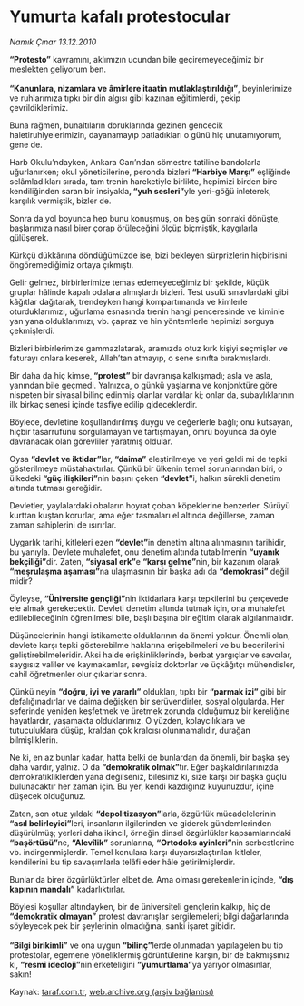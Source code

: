 # Yumurta kafalı protestocular

*Namık Çınar 13.12.2010*

<div class="yazi"><p><b>“Protesto”</b> kavramını, aklımızın ucundan bile geçiremeyeceğimiz bir meslekten geliyorum ben.<br/><br/><b>“K</b><b>anunlara, nizamlara ve âmirlere itaatin mutlaklaştırıldığı”</b>, beyinlerimize ve ruhlarımıza tıpkı bir din algısı gibi kazınan eğitimlerdi, çekip çevrildiklerimiz.</p>
<p>Buna rağmen, bunaltıların doruklarında gezinen gencecik haletiruhiyelerimizin, dayanamayıp patladıkları o günü hiç unutamıyorum, gene de.</p>
<p>Harb Okulu’ndayken, Ankara Garı’ndan sömestre tatiline bandolarla uğurlanırken; okul yöneticilerine, peronda bizleri <b>“</b><b>Harbiye Marşı”</b> eşliğinde selâmladıkları sırada, tam trenin hareketiyle birlikte, hepimizi birden bire kendiliğinden saran bir insiyakla<b>, “yuh sesleri”</b>yle yeri-göğü inleterek, karşılık vermiştik, bizler de.</p>
<p>Sonra da yol boyunca hep bunu konuşmuş, on beş gün sonraki dönüşte, başlarımıza nasıl birer çorap örüleceğini ölçüp biçmiştik, kaygılarla gülüşerek.</p>
<p>Kürkçü dükkânına döndüğümüzde ise, bizi bekleyen sürprizlerin hiçbirisini öngöremediğimiz ortaya çıkmıştı.</p>
<p>Gelir gelmez, birbirlerimize temas edemeyeceğimiz bir şekilde, küçük gruplar hâlinde kapalı odalara almışlardı bizleri. Test usulü sınavlardaki gibi kâğıtlar dağıtarak, trendeyken hangi kompartımanda ve kimlerle oturduklarımızı, uğurlama esnasında trenin hangi penceresinde ve kiminle yan yana olduklarımızı, vb. çapraz ve hin yöntemlerle hepimizi sorguya çekmişlerdi.</p>
<p>Bizleri birbirlerimize gammazlatarak, aramızda otuz kırk kişiyi seçmişler ve faturayı onlara keserek, Allah’tan atmayıp, o sene sınıfta bırakmışlardı.</p>
<p>Bir daha da hiç kimse,<b> “protest”</b> bir davranışa kalkışmadı; asla ve asla, yanından bile geçmedi. Yalnızca, o günkü yaşlarına ve konjonktüre göre nispeten bir siyasal bilinç edinmiş olanlar vardılar ki; onlar da, subaylıklarının ilk birkaç senesi içinde tasfiye edilip gideceklerdir.</p>
<p>Böylece, devletine koşullandırılmış duygu ve değerlerle bağlı; onu kutsayan, hiçbir tasarrufunu sorgulamayan ve tartışmayan, ömrü boyunca da öyle davranacak olan görevliler yaratmış oldular.</p>
<p>Oysa <b>“devlet ve iktidar”</b>lar, <b>“daima”</b> eleştirilmeye ve yeri geldi mi de tepki gösterilmeye müstahaktırlar. Çünkü bir ülkenin temel sorunlarından biri, o ülkedeki <b>“güç ilişkileri”</b>nin başını çeken <b>“devlet”</b>i, halkın sürekli denetim altında tutması gereğidir.</p>
<p>Devletler, yaylalardaki obaların hoyrat çoban köpeklerine benzerler. Sürüyü kurttan kuştan korurlar, ama eğer tasmaları el altında değillerse, zaman zaman sahiplerini de ısırırlar.</p>
<p>Uygarlık tarihi, kitleleri ezen <b>“devlet”</b>in denetim altına alınmasının tarihidir, bu yanıyla. Devlete muhalefet, onu denetim altında tutabilmenin <b>“uyanık bekçiliği”</b>dir. Zaten, <b>“siyasal erk”</b>e <b>“karşı gelme”</b>nin, bir kazanım olarak <b>“meşrulaşma aşaması”</b>na ulaşmasının bir başka adı da <b>“demokrasi”</b> değil midir?</p>
<p>Öyleyse, <b>“Üniversite gençliği”</b>nin iktidarlara karşı tepkilerini bu çerçevede ele almak gerekecektir. Devleti denetim altında tutmak için, ona muhalefet edilebileceğinin öğrenilmesi bile, başlı başına bir eğitim olarak algılanmalıdır.</p>
<p>Düşüncelerinin hangi istikamette olduklarının da önemi yoktur. Önemli olan, devlete karşı tepki gösterebilme haklarına erişebilmeleri ve bu becerilerini geliştirebilmeleridir. Aksi halde erişkinliklerinde, berbat yargıçlar ve savcılar, saygısız valiler ve kaymakamlar, sevgisiz doktorlar ve üçkâğıtçı mühendisler, cahil öğretmenler olur çıkarlar sonra.</p>
<p>Çünkü neyin <b>“doğru, iyi ve yararlı”</b> oldukları, tıpkı bir <b>“parmak izi”</b> gibi bir defalığınadırlar ve daima değişken bir serüvendirler, sosyal olgularda. Her seferinde yeniden keşfetmek ve üretmek zorunda olduğumuz bir kereliğine hayatlardır, yaşamakta olduklarımız. O yüzden, kolaycılıklara ve tutuculuklara düşüp, kraldan çok kralcısı olunmamalıdır, durağan bilmişliklerin.</p>
<p>Ne ki, en az bunlar kadar, hatta belki de bunlardan da önemli, bir başka şey daha vardır, yalnız. O da <b>“demokratik olmak”</b>tır. Eğer başkaldırılarınızda demokratikliklerden yana değilseniz, bilesiniz ki, size karşı bir başka güçlü bulunacaktır her zaman için. Bu yer, kendi kazdığınız kuyunuzdur, içine düşecek olduğunuz.</p>
<p>Zaten, son otuz yıldaki <b>“depolitizasyon”</b>larla, özgürlük mücadelelerinin <b>“asıl belirleyici”</b>leri, insanların ilgilerinden ve giderek gündemlerinden düşürülmüş; yerleri daha ikincil, örneğin dinsel özgürlükler kapsamlarındaki <b>“başörtüsü”</b>ne, <b>“Alevîlik”</b> sorunlarına, <b>“Ortodoks ayinleri”</b>nin serbestlerine vb. indirgenmişlerdir. Temel konulara karşı duyarsızlaştırılan kitleler, kendilerini bu tip savaşımlarla telâfi eder hâle getirilmişlerdir.</p>
<p>Bunlar da birer özgürlüktürler elbet de. Ama olması gerekenlerin içinde, <b>“dış kapının mandalı”</b> kadarlıktırlar.</p>
<p>Böylesi koşullar altındayken, bir de üniversiteli gençlerin kalkıp, hiç de <b>“demokratik olmayan”</b> protest davranışlar sergilemeleri; bilgi dağarlarında söyleyecek pek bir şeylerinin olmadığına, sanki işaret gibidir.<br/><br/><b>“Bilgi birikimli”</b> ve ona uygun <b>“bilinç”</b>lerde olunmadan yapılagelen bu tip protestolar, egemene yöneliklermiş görüntülerine karşın, bir de bakmışsınız ki, <b>“resmî ideoloji”</b>nin erketeliğini <b>“yumurtlama”</b>ya yarıyor olmasınlar, sakın!</p>
</div>

Kaynak: [taraf.com.tr](http://www.taraf.com.tr/namik-cinar/makale-yumurta-kafali-protestocular.htm), [web.archive.org (arşiv bağlantısı)](http://web.archive.org/web/20131107211506/http://www.taraf.com.tr/namik-cinar/makale-yumurta-kafali-protestocular.htm)
